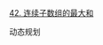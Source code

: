 [42. 连续子数组的最大和](https://github.com/Code-Jackwen/ZJW-Summary/blob/main/notes-md/To%20offer/%E5%8A%A8%E6%80%81%E8%A7%84%E5%88%92/42.%20%E8%BF%9E%E7%BB%AD%E5%AD%90%E6%95%B0%E7%BB%84%E7%9A%84%E6%9C%80%E5%A4%A7%E5%92%8C.md)



动态规划